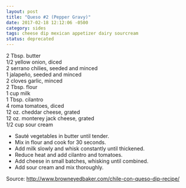 ```yaml
---
layout: post
title: "Queso #2 (Pepper Gravy)"
date: 2017-02-18 12:12:06 -0500
category: sides
tags: cheese dip mexican appetizer dairy sourcream
status: deprecated
---
```

2 Tbsp. butter  
1/2 yellow onion, diced  
2 serrano chilies, seeded and minced  
1 jalapeño, seeded and minced  
2 cloves garlic, minced  
2 Tbsp. flour  
1 cup milk  
1 Tbsp. cilantro  
4 roma tomatoes, diced  
12 oz. cheddar cheese, grated  
12 oz. monterey jack cheese, grated  
1/2 cup sour cream  

  * Sauté vegetables in butter until tender.
  * Mix in flour and cook for 30 seconds.
  * Add milk slowly and whisk constantly until thickened.
  * Reduce heat and add cilantro and tomatoes.
  * Add cheese in small batches, whisking until combined.
  * Add sour cream and mix thoroughly.

  
Source: <http://www.browneyedbaker.com/chile-con-queso-dip-recipe/>
